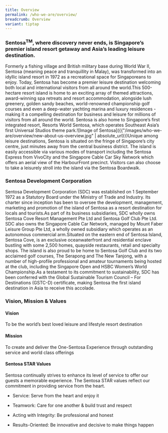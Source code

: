 ```yaml
---
title: Overview
permalink: /who-we-are/overview/
breadcrumb: Overview
variant: tiptap
---
```

<h3><strong>Sentosa<sup>TM</sup>, where discovery never ends, is Singapore’s premier island resort getaway and Asia’s leading leisure destination.</strong></h3>
<p>Formerly a fishing village and British military base during World War
II, Sentosa (meaning peace and tranquillity in Malay), was transformed
into an idyllic island resort in 1972 as a recreational space for Singaporeans
to enjoy. Today, Sentosa has become a premier leisure destination welcoming
both local and international visitors from all around the world.This 500-hectare
resort island is home to an exciting array of themed attractions, award-winning
spa retreats and resort accommodation, alongside lush greenery, golden
sandy beaches, world-renowned championship golf courses and even a deep-water
yachting marina and luxury residences - making it a compelling destination
for business and leisure for millions of visitors from all around the world.
Sentosa is also home to Singapore’s first integrated resort, Resorts World
Sentosa, which operates Southeast Asia’s first Universal Studios theme
park.![Image of Sentosa]({{"/images/who-we-are/overview/new-about-us-overview.jpg"
| absolute_url}})Unique among leisure destinations, Sentosa is situated
on the fringe of Singapore’s city centre, just minutes away from the central
business district. The island is easily accessible via various modes of
transport including the Sentosa Express from VivoCity and the Singapore
Cable Car Sky Network which offers an aerial view of the HarbourFront precinct.
Visitors can also choose to take a leisurely stroll into the island via
the Sentosa Boardwalk.</p>
<h3><strong>Sentosa Development Corporation</strong></h3>
<p>Sentosa Development Corporation (SDC) was established on 1 September 1972
as a Statutory Board under the Ministry of Trade and Industry. Its charter
since inception has been to oversee the development, management, marketing
and promotion of the island of Sentosa as a resort destination for locals
and tourists.As part of its business subsidiaries, SDC wholly owns Sentosa
Cove Resort Management Pte Ltd and Sentosa Golf Club Pte Ltd. SDC also
owns the Singapore Cable Car Network, managed by Mount Faber Leisure Group
Pte Ltd, a wholly owned subsidiary which operates as an autonomous commercial
arm.Situated on the eastern end of Sentosa Island, Sentosa Cove, is an
exclusive oceanwaterfront and residential enclave bustling with some 2,500
homes, quayside restaurants, retail and specialty shops. The island is
also proud to be home to Sentosa Golf Club and its two acclaimed golf courses,
The Serapong and The New Tanjong, with a number of high-profile professional
and amateur tournaments being hosted at the club, including the Singapore
Open and HSBC Women’s World Championship.As a testament to its commitment
to sustainability, SDC has been conferred with the Global Sustainable Tourism
Council – For Destinations (GSTC-D) certificate, making Sentosa the first
island destination in Asia to receive this accolade.</p>
<h3><strong>Vision, Mission &amp; Values</strong></h3>
<h4><strong>Vision</strong></h4>
<p>To be the world’s best loved leisure and lifestyle resort destination</p>
<h4><strong>Mission</strong></h4>
<p>To create and deliver the One-Sentosa Experience through outstanding service
and world class offerings</p>
<h4><strong>Sentosa STAR Values</strong></h4>
<p>Sentosa continually strives to enhance its level of service to offer our
guests a memorable experience. The Sentosa STAR values reflect our commitment
in providing service from the heart.</p>
<ul data-tight="true" class="tight">
<li>
<p>Service: Serve from the heart and enjoy it</p>
</li>
<li>
<p>Teamwork: Care for one another &amp; build trust and respect</p>
</li>
<li>
<p>Acting with Integrity: Be professional and honest</p>
</li>
<li>
<p>Results-Oriented: Be innovative and decisive to make things happen</p>
</li>
</ul>
<p></p>